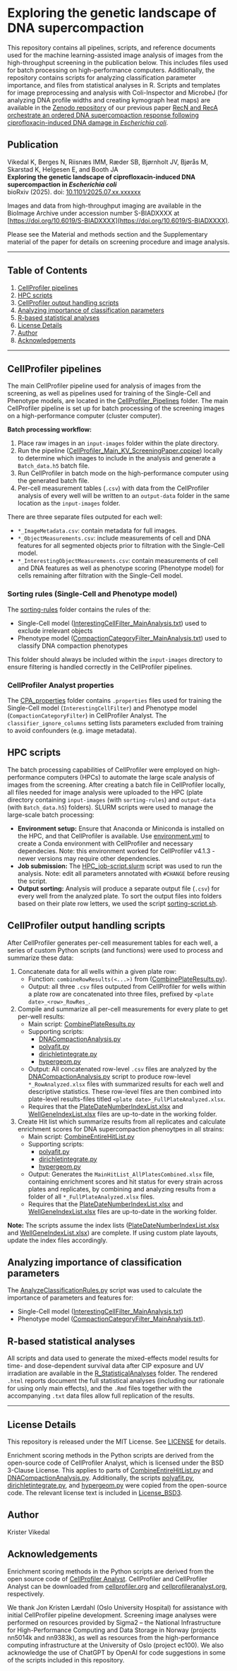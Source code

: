 # Exploring the genetic landscape of DNA supercompaction

This repository contains all pipelines, scripts, and reference documents used for the machine learning-assisted image analysis of images from the high-throughput screening in the publication below. This includes files used for batch processing on high-performance computers. Additionally, the repository contains scripts for analyzing classification parameter importance, and files from statistical analyses in R. Scripts and templates for image preprocessing and analysis with Coli-Inspector and MicrobeJ (for analyzing DNA profile widths and creating kymograph heat maps) are available in the [Zenodo repository](https://doi.org/10.5281/zenodo.14063054) of our previous paper [RecN and RecA orchestrate an ordered DNA supercompaction response following ciprofloxacin-induced DNA damage in <i>Escherichia coli</i>](https://doi.org/10.1093/nar/gkaf437).

## Publication

Vikedal K, Berges N, Riisnæs IMM, Ræder SB, Bjørnholt JV, Bjørås M, Skarstad K, Helgesen E, and Booth JA <br>
**Exploring the genetic landscape of ciprofloxacin-induced DNA supercompaction in <i>Escherichia coli</i>**<br>
bioRxiv (2025). doi: [10.1101/2025.07.xx.xxxxxx](https://doi.org/10.1101/2025.07.xx.xxxxxx)

Images and data from high-throughput imaging are available in the BioImage Archive under accession number S-BIADXXXX at [https://doi.org/10.6019/S-BIADXXXX](https://doi.org/10.6019/S-BIADXXXX).

Please see the Material and methods section and the Supplementary material of the paper for details on screening procedure and image analysis. 

---

## Table of Contents

1. [CellProfiler pipelines](#cellprofiler-pipelines)
2. [HPC scripts](#hpc-scripts)
3. [CellProfiler output handling scripts](#cellprofiler-output-handling-scripts)
4. [Analyzing importance of classification parameters](#analyzing-importance-of-classification-parameters)
5. [R-based statistical analyses](#r-based-statistical-analyses)
6. [License Details](#license-details)
7. [Author](#author)
8. [Acknowledgements](#acknowledgements)

---

## CellProfiler pipelines

The main CellProfiler pipeline used for analysis of images from the screening, as well as pipelines used for training of the Single-Cell and Phenotype models, are located in the [CellProfiler_Pipelines](CellProfiler_Pipelines/) folder. The main CellProfiler pipeline is set up for batch processing of the screening images on a high-performance computer (cluster computer).

**Batch processing workflow:**
1. Place raw images in an `input-images` folder within the plate directory.
2. Run the pipeline ([CellProfiler_Main_KV_ScreeningPaper.cppipe](CellProfiler_Pipelines/CellProfiler_Main_KV_ScreeningPaper.cppipe)) locally to determine which images to include in the analysis and generate a `Batch_data.h5` batch file. 
3. Run CellProfiler in batch mode on the high-performance computer using the generated batch file.
4. Per-cell measurement tables (`.csv`) with data from the CellProfiler analysis of every well will be written to an `output-data` folder in the same location as the `input-images` folder.  

There are three separate files outputed for each well:
- `*_ImageMetadata.csv`: contain metadata for full images.
- `*_ObjectMeasurements.csv`: include measurements of cell and DNA features for all segmented objects prior to filtration with the Single-Cell model.
- `*_InterestingObjectMeasurements.csv`: contain measurements of cell and DNA features as well as phenotype scoring (Phenotype model) for cells remaining after filtration with the Single-Cell model. 

### Sorting rules (Single-Cell and Phenotype model)

The [sorting-rules](CellProfiler_Pipelines/sorting-rules/) folder contains the rules of the: 
- Single-Cell model ([InterestingCellFilter_MainAnalysis.txt](CellProfiler_Pipelines/sorting-rules/InterestingCellFilter_MainAnalysis.txt)) used to exclude irrelevant objects
- Phenotype model ([CompactionCategoryFilter_MainAnalysis.txt](CellProfiler_Pipelines/sorting-rules/CompactionCategoryFilter_MainAnalysis.txt)) used to classify DNA compaction phenotypes

This folder should always be included within the `input-images` directory to ensure filtering is handled correctly in the CellProfiler pipelines. 

### CellProfiler Analyst properties 
The [CPA_properties](CellProfiler_Pipelines/CPA_properties/) folder contains `.properties` files used for training the Single-Cell model (`InterestingCellFilter`) and Phenotype model (`CompactionCategoryFilter`) in CellProfiler Analyst.  The `classifier_ignore_columns` setting lists parameters excluded from training to avoid confounders (e.g. image metadata). 

## HPC scripts

The batch processing capabilities of CellProfiler were employed on high-performance computers (HPCs) to automate the large scale analysis of images from the screening. After creating a batch file in CellProfiler locally, all files needed for image analysis were uploaded to the HPC (plate directory containing `input-images` (with `sorting-rules`) and `output-data` (with `Batch_data.h5`) folders). SLURM scripts were used to manage the large-scale batch processing:

- **Environment setup:** Ensure that Anaconda or Miniconda is installed on the HPC, and that CellProfiler is available. Use [environment.yml](HPC_scripts/environment.yml) to create a Conda environment with CellProfiler and necessary dependecies. Note: this environment worked for CellProfiler v4.1.3 - newer versions may require other dependencies.
- **Job submission:** The [HPC_job-script.slurm](HPC_scripts/HPC_job-script.slurm) script was used to run the analysis. Note: edit all parameters annotated with `#CHANGE` before reusing the script.
- **Output sorting:** Analysis will produce a separate output file (`.csv`) for every well from the analyzed plate. To sort the output files into folders based on their plate row letters, we used the script [sorting-script.sh](HPC_scripts/sorting-script.sh).


## CellProfiler output handling scripts

After CellProfiler generates per-cell measurement tables for each well, a series of custom Python scripts (and functions) were used to process and summarize these data:
1. Concatenate data for all wells within a given plate row:
    - Function: `combineRowResults(<...>)` from ([CombinePlateResults.py](CellProfiler_OutputHandling/CombinePlateResults.py)).
    - Output: all three `.csv` files outputed from CellProfiler for wells within a plate row are concatenated into three files, prefixed by `<plate date>_<row>_RowRes_`.
2. Compile and summarize all per-cell measurements for every plate to get per-well results:
    - Main script: [CombinePlateResults.py](CellProfiler_OutputHandling/CombinePlateResults.py) 
    - Supporting scripts: 
        - [DNACompactionAnalysis.py](CellProfiler_OutputHandling/DNACompactionAnalysis.py)
        - [polyafit.py](CellProfiler_OutputHandling/polyafit.py)
        - [dirichletintegrate.py](CellProfiler_OutputHandling/dirichletintegrate.py) 
        - [hypergeom.py](CellProfiler_OutputHandling/hypergeom.py) 
    - Output: All concatenated row-level `.csv` files are analyzed by the [DNACompactionAnalysis.py](CellProfiler_OutputHandling/DNACompactionAnalysis.py) script to produce row-level `*_RowAnalyzed.xlsx` files with summarized results for each well and descriptive statistics. These row-level files are then combined into plate-level results-files titled `<plate date>_FullPlateAnalyzed.xlsx`.
    - Requires that the [PlateDateNumberIndexList.xlsx](CellProfiler_OutputHandling/PlateDateNumberIndexList.xlsx) and [WellGeneIndexList.xlsx](CellProfiler_OutputHandling/WellGeneIndexList.xlsx) files are up-to-date in the working folder.
3. Create Hit list which summarize results from all replicates and calculate enrichment scores for DNA supercompaction phenoytpes in all strains: 
    - Main script: [CombineEntireHitList.py](CellProfiler_OutputHandling/CombineEntireHitList.py)
    - Supporting scripts: 
        - [polyafit.py](CellProfiler_OutputHandling/polyafit.py)
        - [dirichletintegrate.py](CellProfiler_OutputHandling/dirichletintegrate.py) 
        - [hypergeom.py](CellProfiler_OutputHandling/hypergeom.py) 
    - Output: Generates the `MainHitList_AllPlatesCombined.xlsx` file, containing enrichment scores and hit status for every strain across plates and replicates, by combining and analyzing results from a folder of all `*_FullPlateAnalyzed.xlsx` files.
    - Requires that the [PlateDateNumberIndexList.xlsx](CellProfiler_OutputHandling/PlateDateNumberIndexList.xlsx) and [WellGeneIndexList.xlsx](CellProfiler_OutputHandling/WellGeneIndexList.xlsx) files are up-to-date in the working folder.

**Note:** The scripts assume the index lists ([PlateDateNumberIndexList.xlsx](CellProfiler_OutputHandling/PlateDateNumberIndexList.xlsx) and [WellGeneIndexList.xlsx](CellProfiler_OutputHandling/WellGeneIndexList.xlsx)) are complete. If using custom plate layouts, update the index files accordingly. 

## Analyzing importance of classification parameters

The [AnalyzeClassificationRules.py](AnalyzeClassificationRules/AnalyzeClassificationRules.py) script was used to calculate the importance of parameters and features for: 
- Single-Cell model ([InterestingCellFilter_MainAnalysis.txt](AnalyzeClassificationRules/InterestingCellFilter_MainAnalysis.txt))
- Phenotype model ([CompactionCategoryFilter_MainAnalysis.txt](AnalyzeClassificationRules/CompactionCategoryFilter_MainAnalysis.txt)).

## R-based statistical analyses

All scripts and data used to generate the mixed-effects model results for time- and dose-dependent survival data after CIP exposure and UV irradiation are available in the [R_StatisticalAnalyses](R_StatisticalAnalyses) folder. The rendered `.html` reports document the full statistical analyses (including our rationale for using only main effects), and the `.Rmd` files together with the accompanying `.txt` data files allow full replication of the results.

---

## License Details

This repository is released under the MIT License. See [LICENSE](LICENSE) for details. 

Enrichment scoring methods in the Python scripts are derived from the open-source code of CellProfiler Analyst, which is licensed under the BSD 3-Clause License. This applies to parts of [CombineEntireHitList.py](CellProfiler_OutputHandling/CombineEntireHitList.py) and [DNACompactionAnalysis.py](CellProfiler_OutputHandling/DNACompactionAnalysis.py). Additionally, the scripts [polyafit.py](CellProfiler_OutputHandling/polyafit.py), [dirichletintegrate.py](CellProfiler_OutputHandling/dirichletintegrate.py), and [hypergeom.py](CellProfiler_OutputHandling/hypergeom.py) were copied from the open-source code. The relevant license text is included in [License_BSD3](License_BSD3). 

## Author

Krister Vikedal

## Acknowledgements

Enrichment scoring methods in the Python scripts are derived from the open source code of [CellProfiler Analyst](https://github.com/CellProfiler). CellProfiler and CellProfiler Analyst can be downloaded from [cellprofiler.org](https://cellprofiler.org/) and [cellprofileranalyst.org](https://cellprofileranalyst.org/), respectively. 

We thank Jon Kristen Lærdahl (Oslo University Hospital) for assistance with initial CellProfiler pipeline development. Screening image analyses were performed on resources provided by Sigma2 – the National Infrastructure for High-Performance Computing and Data Storage in Norway (projects nn5014k and nn9383k), as well as resources from the high-performance computing infrastructure at the University of Oslo (project ec100). We also acknowledge the use of ChatGPT by OpenAI for code suggestions in some of the scripts included in this repository. 
